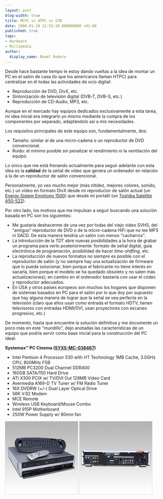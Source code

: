 ```yaml
---
layout: post
blog-width: true
title: MCPC vs HTPC vs STB
date: 2006-01-28 22:53:10.000000000 +01:00
published: true
tags:
- Hardware
- Multimedia
author:
  display_name: Manel Rodero
---
```


Desde hace bastante tiempo le estoy dando vueltas a la idea de montar un PC en el salón de casa (lo que los americanos llaman HTPC) para centralizar en él todas las actividades de ocio digital:

* Reproducción de DVD, DivX, etc.
* Sintonización de televisión digital (DVB-T, DVB-S, etc.)
* Reproducción de CD-Audio, MP3, etc.

Aunque en el mercado hay equipos dedicados exclusivamente a esta tarea, mi idea inicial era integrarlo yo mismo mediante la compra de los componentes por separado, adaptándolo así a mis necesidades.

Los requisitos principales de este equipo son, fundamentalmente, dos:

* Tamaño: similar al de una micro-cadena o un reproductor de DVD convencional.
* Ruído: el mínimo posible sin penalizar el rendimiento ni la ventilación del equipo.

Lo único que me está frenando actualmente para seguir adelante con esta idea es la **calidad** de la señal de vídeo que genera un ordenador en relación a la de un reproductor de salón convencional.

Personalmente, yo veo mucho mejor (más nitidez, mejores colores, sonido, etc.) un vídeo en formato DivX desde mi reproductor de salón actual (un [Energy Sistem Emotionn 1500][1]) que desde mi portátil (un [Toshiba Satellite A50-522][2]).

Por otro lado, los motivos que me impulsan a seguir buscando una solución basada en PC son los siguientes:

* Me gustaría deshacerme de una vez por todas del viejo vídeo SVHS, del "antiguo" reproductor de DVD o de la micro-cadena HiFi que no lee MP3 ni SACD. De esta manera tendría un salón con menos "cacharros".
* La introducción de la TDT abre nuevas posibilidades a la hora de grabar un programa para verlo posteriormente: formato de señal digital, guía electrónica de programación, posibilidad de hacer _time-shifting_, etc.
* La reproducción de nuevos formatos no siempre es posible con el reproductor de salón (y no siempre hay una actualización de firmware que lo pueda solucionar, bien porque el fabricante no tiene interés en sacarla, bien porque el modelo se ha quedado obsoleto y no salen más actualizaciones); en cambio en el ordenador bastaría con usar el códec y reproductor adecuados.
* En USA y otros países europeos son muchos los hogares que disponen de sistemas basados en PC para el salón por lo que doy por supuesto que hay alguna manera de lograr que la señal se vea perfecta en la televisión (claro que ellos usan como entrada el formato HDTV, tienen televisores con entradas HDMI/DVI, usan proyectores con escaneo progresivo, etc.)

De momento, hasta que encuentre la solución definitiva y me documente un poco más en este "mundillo", dejo anotadas las características de un equipo que podría servir como base inicial para la construcción del PC ideal:

**Systemax™ PC Cinema ([SYXS-MC-038467][3])**

* Intel Pentium 4 Processor 530 with HT Technology 1MB Cache, 3.0GHz CPU, 800MHz FSB
* 512MB PC3200 Dual Channel DDR400
* 160GB SATA/150 Hard Drive
* ATI X300 PCIX w/ TV/DVI Out 128MB Video Card
* Avermedia A169-D TV Tuner w/ FM Radio Tuner
* 16X DVDRW (+/-) Dual Layer Optical Drive
* 56K V.92 Modem
* MCE Remote
* Wireless USB Keyboard/Mouse Combo
* Intel 915P Motherboard
* 250W Power Supply w/ 80mm fan

![Systemax PC Cinema][4] ![Systemax PC Cinema][5]

[1]: http://www.energysistem.com/cgi-bin/ficha_de_producto/ficha.pl?CODIGO=36828&IDIOMA=es&TIPO=completo
[2]: http://es.computers.toshiba-europe.com/cgi-bin/ToshibaCSG/product_page.jsp?service=ES&PRODUCT_ID=95767
[3]: http://www.tigerdirect.ca/applications/searchtools/item-detailsinactive.asp?EdpNo=1227542&Tab=0&NoMapp=
[4]: /assets/img/blog/2006-01-28_image_1.jpg "Systemax PC Cinema"
[5]: /assets/img/blog/2006-01-28_image_2.jpg "Systemax PC Cinema"
